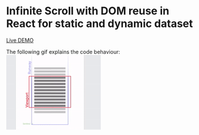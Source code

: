 # Infinite Scroll with DOM reuse in React for static and dynamic dataset
[Live DEMO ](https://codesandbox.io/s/mystifying-chaum-8vdj4?file=/src/App.js)

The following gif explains the code behaviour:
![GIF](https://github.com/vivekburman/infinite-scroll-dom-reuse/blob/main/infinite-scroll-gif.gif)